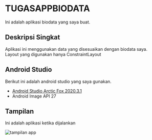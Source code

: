 
# TUGASAPPBIODATA

Ini adalah aplikasi biodata yang saya buat. 

## Deskripsi Singkat

Aplikasi ini menggunakan data yang disesuaikan dengan biodata saya.
Layout yang digunakan hanya ConstraintLayout

## Android Studio

Berikut ini adalah android studio yang saya gunakan.

- [Android Studio Arctic Fox 2020.3.1](https://developer.android.com/studio)
- Android Image API 27

## Tampilan

Ini adalah aplikasi ketika dijalankan

<div id="tampilan"></div>

![tampilan app](Pictures/hasilapp1.png)
